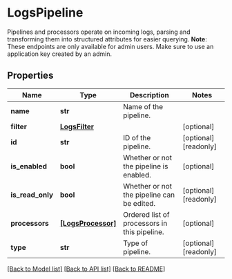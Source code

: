 # LogsPipeline

Pipelines and processors operate on incoming logs, parsing and transforming them into structured attributes for easier querying.  **Note**: These endpoints are only available for admin users. Make sure to use an application key created by an admin.
## Properties
Name | Type | Description | Notes
------------ | ------------- | ------------- | -------------
**name** | **str** | Name of the pipeline. | 
**filter** | [**LogsFilter**](LogsFilter.md) |  | [optional] 
**id** | **str** | ID of the pipeline. | [optional] [readonly] 
**is_enabled** | **bool** | Whether or not the pipeline is enabled. | [optional] 
**is_read_only** | **bool** | Whether or not the pipeline can be edited. | [optional] [readonly] 
**processors** | [**[LogsProcessor]**](LogsProcessor.md) | Ordered list of processors in this pipeline. | [optional] 
**type** | **str** | Type of pipeline. | [optional] [readonly] 

[[Back to Model list]](README.md#documentation-for-models) [[Back to API list]](README.md#documentation-for-api-endpoints) [[Back to README]](README.md)


